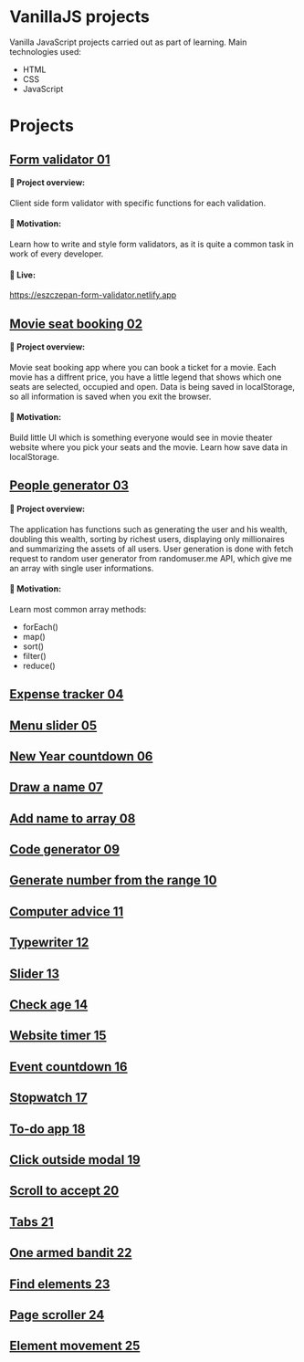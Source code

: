 # VanillaJS projects

Vanilla JavaScript projects carried out as part of learning. Main technologies used:
* HTML
* CSS
* JavaScript
  
# Projects

## [Form validator 01](./01.%20Form%20validator)
#### :tada: Project overview:
Client side form validator with specific functions for each validation.
#### :rocket: Motivation:
Learn how to write and style form validators, as it is quite a common task in work of every developer.
#### :movie_camera: Live:
https://eszczepan-form-validator.netlify.app
## [Movie seat booking 02](./02.%20Movie%20seat%20booking)
#### :tada: Project overview:
Movie seat booking app where you can book a ticket for a movie. Each movie has a diffrent price, you have a little legend that shows which one seats are selected, occupied and open. Data is being saved in localStorage, so all information is saved when you exit the browser.
#### :rocket: Motivation:
Build little UI which is something everyone would see in movie theater website where you pick your seats and the movie. Learn how save data in localStorage.
## [People generator 03](./03.%20People%20generator)
#### :tada: Project overview:
The application has functions such as generating the user and his wealth, doubling this wealth, sorting by richest users, displaying only millionaires and summarizing the assets of all users. User generation is done with fetch request to random user generator from randomuser.me API, which give me an array with single user informations.
#### :rocket: Motivation:
Learn most common array methods:
* forEach()
* map()
* sort()
* filter()
* reduce()
## [Expense tracker 04](./04.%20Expense%20tracker)
## [Menu slider 05](./05.%20Menu%20slider)
## [New Year countdown 06](./06.%20New%20Year%20countdown)
## [Draw a name 07](./07.%20Draw%20a%20name)
## [Add name to array 08](./08.%20Add%20name%20to%20array)
## [Code generator 09](./09.%20Code%20generator)
## [Generate number from the range 10](./10.%20Drawing%20number%20from%20the%20range)
## [Computer advice 11](./11.%20Computer%20advice)
## [Typewriter 12](./12.%20Typewriter)
## [Slider 13](./13.%20Slider)
## [Check age 14](./14.%20Check%20age)
## [Website timer 15](./15.%20Website%20timer)
## [Event countdown 16](./16.%20Event%20countdown)
## [Stopwatch 17](./17.%20Stopwatch)
## [To-do app 18](./18.%20To-do%20app)
## [Click outside modal 19](./19.%20Click%20outside%20modal)
## [Scroll to accept 20](./20.%20Scroll%20to%20accept)
## [Tabs 21](./21.%20Tabs)
## [One armed bandit 22](./22.%20One%20armed%20bandit%20App)
## [Find elements 23](./23.%20Find%20elements%20on%20page)
## [Page scroller 24](./24.%20Page%20scroller)
## [Element movement 25](./25.%20Element%20movement%20on%20page)
